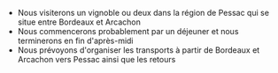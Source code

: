 <ul>
<li>Nous visiterons un vignoble ou deux dans la région de Pessac qui se situe entre Bordeaux et Arcachon</li>
<li>Nous commencerons probablement par un déjeuner et nous terminerons en fin d'après-midi</li>
<li>Nous prévoyons d'organiser les transports à partir de Bordeaux et Arcachon vers Pessac ainsi que les retours</li>
</ul>
